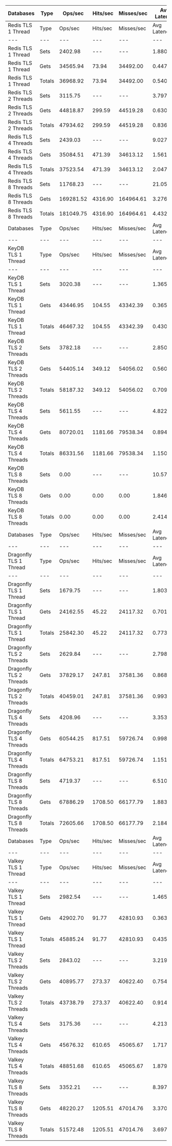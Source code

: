 | Databases | Type | Ops/sec | Hits/sec | Misses/sec | Avg Latency | p50 Latency | p99 Latency | p99.9 Latency | KB/sec |
| --- | --- | --- | --- | --- | --- | --- | --- | --- | --- |
| Redis TLS 1 Thread | Type | Ops/sec | Hits/sec | Misses/sec | Avg Latency | p50 Latency | p99 Latency | p99.9 Latency | KB/sec |
| --- | --- | --- | --- | --- | --- | --- | --- | --- | --- |
Redis TLS 1 Thread | Sets | 2402.98 | --- | --- | 1.88025 | 0.46300 | 25.98300 | 28.15900 | 112.61 |
Redis TLS 1 Thread | Gets | 34565.94 | 73.94 | 34492.00 | 0.44752 | 0.44700 | 0.68700 | 1.07900 | 1282.87 |
Redis TLS 1 Thread | Totals | 36968.92 | 73.94 | 34492.00 | 0.54065 | 0.44700 | 0.76700 | 25.59900 | 1395.49 |
Redis TLS 2 Threads | Sets | 3115.75 | --- | --- | 3.79745 | 0.63100 | 61.18300 | 65.53500 | 146.02 |
Redis TLS 2 Threads | Gets | 44818.87 | 299.59 | 44519.28 | 0.63059 | 0.62300 | 0.91900 | 2.41500 | 1664.32 |
Redis TLS 2 Threads | Totals | 47934.62 | 299.59 | 44519.28 | 0.83643 | 0.62300 | 1.08700 | 56.31900 | 1810.33 |
Redis TLS 4 Threads | Sets | 2439.03 | --- | --- | 9.02795 | 1.60700 | 150.52700 | 159.74300 | 114.31 |
Redis TLS 4 Threads | Gets | 35084.51 | 471.39 | 34613.12 | 1.56184 | 1.53500 | 2.71900 | 5.72700 | 1304.03 |
Redis TLS 4 Threads | Totals | 37523.54 | 471.39 | 34613.12 | 2.04714 | 1.53500 | 2.79900 | 143.35900 | 1418.35 |
Redis TLS 8 Threads | Sets | 11768.23 | --- | --- | 21.05384 | 3.42300 | 309.24700 | 339.96700 | 551.54 |
Redis TLS 8 Threads | Gets | 169281.52 | 4316.90 | 164964.61 | 3.27670 | 3.27900 | 5.63100 | 7.07100 | 6301.84 |
Redis TLS 8 Threads | Totals | 181049.75 | 4316.90 | 164964.61 | 4.43221 | 3.27900 | 5.69500 | 294.91100 | 6853.38 |
| Databases | Type | Ops/sec | Hits/sec | Misses/sec | Avg Latency | p50 Latency | p99 Latency | p99.9 Latency | KB/sec |
| --- | --- | --- | --- | --- | --- | --- | --- | --- | --- |
| KeyDB TLS 1 Thread | Type | Ops/sec | Hits/sec | Misses/sec | Avg Latency | p50 Latency | p99 Latency | p99.9 Latency | KB/sec |
| --- | --- | --- | --- | --- | --- | --- | --- | --- | --- |
KeyDB TLS 1 Thread | Sets | 3020.38 | --- | --- | 1.36565 | 0.39900 | 19.07100 | 28.15900 | 141.55 |
KeyDB TLS 1 Thread | Gets | 43446.95 | 104.55 | 43342.39 | 0.36512 | 0.39100 | 0.67900 | 5.08700 | 1612.54 |
KeyDB TLS 1 Thread | Totals | 46467.32 | 104.55 | 43342.39 | 0.43016 | 0.39100 | 0.70300 | 17.66300 | 1754.08 |
KeyDB TLS 2 Threads | Sets | 3782.18 | --- | --- | 2.85025 | 0.48700 | 45.05500 | 48.89500 | 177.25 |
KeyDB TLS 2 Threads | Gets | 54405.14 | 349.12 | 54056.02 | 0.56063 | 0.47100 | 0.99900 | 1.27900 | 2020.23 |
KeyDB TLS 2 Threads | Totals | 58187.32 | 349.12 | 54056.02 | 0.70945 | 0.47900 | 1.03100 | 43.26300 | 2197.47 |
KeyDB TLS 4 Threads | Sets | 5611.55 | --- | --- | 4.82200 | 0.82300 | 104.95900 | 117.24700 | 263.00 |
KeyDB TLS 4 Threads | Gets | 80720.01 | 1181.66 | 79538.34 | 0.89488 | 0.78300 | 2.59100 | 5.75900 | 3000.70 |
KeyDB TLS 4 Threads | Totals | 86331.56 | 1181.66 | 79538.34 | 1.15015 | 0.78300 | 2.92700 | 70.14300 | 3263.71 |
KeyDB TLS 8 Threads | Sets | 0.00 | --- | --- | 10.57826 | 1.82300 | 176.12700 | 199.67900 | 0.00 |
KeyDB TLS 8 Threads | Gets | 0.00 | 0.00 | 0.00 | 1.84676 | 1.75900 | 4.92700 | 7.23100 | 0.00 |
KeyDB TLS 8 Threads | Totals | 0.00 | 0.00 | 0.00 | 2.41430 | 1.75900 | 5.63100 | 165.88700 | 0.00 |
| Databases | Type | Ops/sec | Hits/sec | Misses/sec | Avg Latency | p50 Latency | p99 Latency | p99.9 Latency | KB/sec |
| --- | --- | --- | --- | --- | --- | --- | --- | --- | --- |
| Dragonfly TLS 1 Thread | Type | Ops/sec | Hits/sec | Misses/sec | Avg Latency | p50 Latency | p99 Latency | p99.9 Latency | KB/sec |
| --- | --- | --- | --- | --- | --- | --- | --- | --- | --- |
Dragonfly TLS 1 Thread | Sets | 1679.75 | --- | --- | 1.80355 | 0.74300 | 23.03900 | 26.75100 | 78.72 |
Dragonfly TLS 1 Thread | Gets | 24162.55 | 45.22 | 24117.32 | 0.70178 | 0.74300 | 1.78300 | 2.17500 | 896.73 |
Dragonfly TLS 1 Thread | Totals | 25842.30 | 45.22 | 24117.32 | 0.77339 | 0.74300 | 1.87900 | 22.39900 | 975.45 |
Dragonfly TLS 2 Threads | Sets | 2629.84 | --- | --- | 2.79876 | 0.79900 | 39.93500 | 55.29500 | 123.24 |
Dragonfly TLS 2 Threads | Gets | 37829.17 | 247.81 | 37581.36 | 0.86825 | 0.77500 | 2.65500 | 3.96700 | 1404.74 |
Dragonfly TLS 2 Threads | Totals | 40459.01 | 247.81 | 37581.36 | 0.99373 | 0.77500 | 2.99100 | 37.11900 | 1527.98 |
Dragonfly TLS 4 Threads | Sets | 4208.96 | --- | --- | 3.35347 | 1.07900 | 57.34300 | 76.28700 | 197.27 |
Dragonfly TLS 4 Threads | Gets | 60544.25 | 817.51 | 59726.74 | 0.99823 | 1.03100 | 2.46300 | 5.05500 | 2250.35 |
Dragonfly TLS 4 Threads | Totals | 64753.21 | 817.51 | 59726.74 | 1.15132 | 1.03900 | 2.78300 | 51.19900 | 2447.62 |
Dragonfly TLS 8 Threads | Sets | 4719.37 | --- | --- | 6.51055 | 1.77500 | 113.66300 | 175.10300 | 221.18 |
Dragonfly TLS 8 Threads | Gets | 67886.29 | 1708.50 | 66177.79 | 1.88383 | 1.66300 | 6.91100 | 10.87900 | 2527.09 |
Dragonfly TLS 8 Threads | Totals | 72605.66 | 1708.50 | 66177.79 | 2.18456 | 1.67100 | 8.03100 | 101.88700 | 2748.27 |
| Databases | Type | Ops/sec | Hits/sec | Misses/sec | Avg Latency | p50 Latency | p99 Latency | p99.9 Latency | KB/sec |
| --- | --- | --- | --- | --- | --- | --- | --- | --- | --- |
| Valkey TLS 1 Thread | Type | Ops/sec | Hits/sec | Misses/sec | Avg Latency | p50 Latency | p99 Latency | p99.9 Latency | KB/sec |
| --- | --- | --- | --- | --- | --- | --- | --- | --- | --- |
Valkey TLS 1 Thread | Sets | 2982.54 | --- | --- | 1.46574 | 0.35900 | 23.80700 | 26.87900 | 139.77 |
Valkey TLS 1 Thread | Gets | 42902.70 | 91.77 | 42810.93 | 0.36399 | 0.35100 | 0.59900 | 0.67100 | 1592.28 |
Valkey TLS 1 Thread | Totals | 45885.24 | 91.77 | 42810.93 | 0.43560 | 0.35100 | 0.62300 | 22.65500 | 1732.06 |
Valkey TLS 2 Threads | Sets | 2843.02 | --- | --- | 3.21900 | 0.76700 | 55.03900 | 58.87900 | 133.23 |
Valkey TLS 2 Threads | Gets | 40895.77 | 273.37 | 40622.40 | 0.75471 | 0.75100 | 0.92700 | 2.51100 | 1518.64 |
Valkey TLS 2 Threads | Totals | 43738.79 | 273.37 | 40622.40 | 0.91488 | 0.75100 | 1.11900 | 50.94300 | 1651.87 |
Valkey TLS 4 Threads | Sets | 3175.36 | --- | --- | 4.21373 | 1.63100 | 72.19100 | 83.96700 | 148.82 |
Valkey TLS 4 Threads | Gets | 45676.32 | 610.65 | 45065.67 | 1.71758 | 1.63100 | 4.31900 | 4.76700 | 1697.70 |
Valkey TLS 4 Threads | Totals | 48851.68 | 610.65 | 45065.67 | 1.87983 | 1.63100 | 4.47900 | 63.99900 | 1846.52 |
Valkey TLS 8 Threads | Sets | 3352.21 | --- | --- | 8.39786 | 3.24700 | 137.21500 | 159.74300 | 157.11 |
Valkey TLS 8 Threads | Gets | 48220.27 | 1205.51 | 47014.76 | 3.37028 | 3.21500 | 5.95100 | 6.65500 | 1794.98 |
Valkey TLS 8 Threads | Totals | 51572.48 | 1205.51 | 47014.76 | 3.69707 | 3.21500 | 6.07900 | 123.39100 | 1952.08 |
